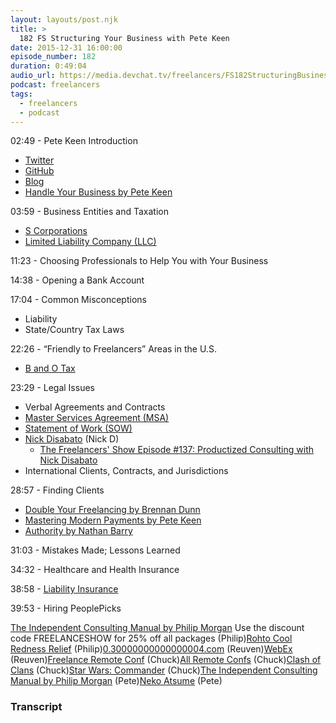 ```yaml
---
layout: layouts/post.njk
title: >
  182 FS Structuring Your Business with Pete Keen
date: 2015-12-31 16:00:00
episode_number: 182
duration: 0:49:04
audio_url: https://media.devchat.tv/freelancers/FS182StructuringBusiness.mp3
podcast: freelancers
tags:
  - freelancers
  - podcast
---
```


02:49 - Pete Keen Introduction

- [Twitter](https://twitter.com/zrail)
- [GitHub](https://github.com/peterkeen)
- [Blog](https://www.petekeen.net/)
- [Handle Your Business by Pete Keen](https://www.petekeen.net/handle-your-business)

03:59 - Business Entities and Taxation

- [S Corporations](https://www.irs.gov/Businesses/Small-Businesses-&-Self-Employed/S-Corporations)
- [Limited Liability Company (LLC)](https://en.wikipedia.org/wiki/Limited_liability_company)

11:23 - Choosing Professionals to Help You with Your Business

14:38 - Opening a Bank Account

17:04 - Common Misconceptions

- Liability
- State/Country Tax Laws

22:26 - “Friendly to Freelancers” Areas in the U.S.

- [B and O Tax](https://dor.wa.gov/content/findtaxesandrates/bandotax/)

23:29 - Legal Issues

- Verbal Agreements and Contracts
- [Master Services Agreement (MSA)](https://en.wikipedia.org/wiki/Master_service_agreement)
- [Statement of Work (SOW)](https://en.wikipedia.org/wiki/Statement_of_work)
- [Nick Disabato](https://nickd.org/) (Nick D)
  - [The Freelancers' Show Episode #137: Productized Consulting with Nick Disabato](https://devchat.tv/freelancers/137-fs-productized-consulting-with-nick-disabato)
- International Clients, Contracts, and Jurisdictions

28:57 - Finding Clients

- [Double Your Freelancing by Brennan Dunn](https://doubleyourfreelancing.com/)
- [Mastering Modern Payments by Pete Keen](https://www.masteringmodernpayments.com/)
- [Authority by Nathan Barry](https://nathanbarry.com/authority/)

31:03 - Mistakes Made; Lessons Learned

34:32 - Healthcare and Health Insurance

38:58 - [Liability Insurance](https://en.wikipedia.org/wiki/Liability_insurance)

39:53 - Hiring PeoplePicks

[The Independent Consulting Manual by Philip Morgan](https://independentconsultingmanual.com) Use the discount code FREELANCESHOW for 25% off all packages (Philip)[Rohto Cool Redness Relief](https://www.amazon.com/Rohto-Cool-Redness-Relief-0-4/dp/B00I9K3C12/ref=sr_1_3?ie=UTF8&qid=1449604870&sr=8-3&keywords=rhoto) (Philip)[0.30000000000000004.com](https://0.30000000000000004.com/) (Reuven)[WebEx](https://webex.com/) (Reuven)[Freelance Remote Conf](https://allremoteconfs.com/freelance-2016) (Chuck)[All Remote Confs](https://allremoteconfs.com/) (Chuck)[Clash of Clans](https://supercell.com/en/games/clashofclans/) (Chuck)[Star Wars: Commander](https://www.starwars.com/games-apps/star-wars-commander) (Chuck)[The Independent Consulting Manual by Philip Morgan](https://independentconsultingmanual.com) (Pete)[Neko Atsume](https://play.google.com/store/apps/details?id=jp.co.hit_point.nekoatsume&hl=en) (Pete)

### Transcript
